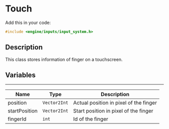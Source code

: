 # Touch

Add this in your code:
```cpp
#include <engine/inputs/input_system.h>
```

## Description

This class stores information of finger on a touchscreen.

## Variables

---
| Name | Type | Description |
|-|-|-|
position | `Vector2Int` | Actual position in pixel of the finger
startPosition | `Vector2Int` | Start position in pixel of the finger
fingerId | `int` | Id of the finger
